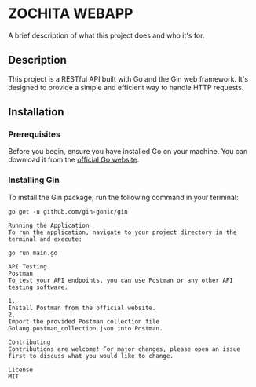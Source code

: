 # ZOCHITA WEBAPP

A brief description of what this project does and who it's for.

## Description

This project is a RESTful API built with Go and the Gin web framework. It's designed to provide a simple and efficient way to handle HTTP requests.

## Installation

### Prerequisites

Before you begin, ensure you have installed Go on your machine. You can download it from the [official Go website](https://golang.org/dl/).

### Installing Gin

To install the Gin package, run the following command in your terminal:

```shell
go get -u github.com/gin-gonic/gin

Running the Application
To run the application, navigate to your project directory in the terminal and execute:

go run main.go

API Testing
Postman
To test your API endpoints, you can use Postman or any other API testing software.

1. 
Install Postman from the official website.
2. 
Import the provided Postman collection file Golang.postman_collection.json into Postman.

Contributing
Contributions are welcome! For major changes, please open an issue first to discuss what you would like to change.

License
MIT